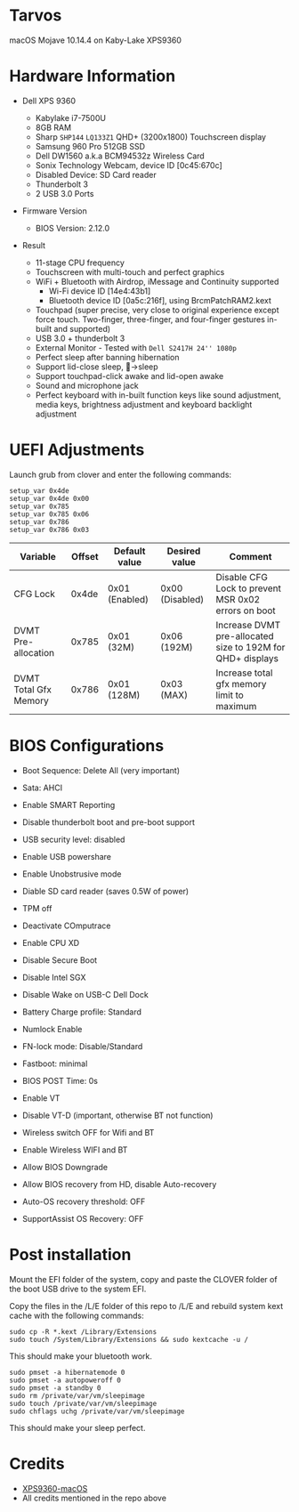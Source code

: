 # Tarvos
macOS Mojave 10.14.4 on Kaby-Lake XPS9360

# Hardware Information
- Dell XPS 9360
    - Kabylake i7-7500U
    - 8GB RAM
    - Sharp `SHP144` `LQ133Z1` QHD+ (3200x1800) Touchscreen display
    - Samsung 960 Pro 512GB SSD
    - Dell DW1560 a.k.a BCM94532z Wireless Card
    - Sonix Technology Webcam, device ID [0c45:670c]
    - Disabled Device: SD Card reader
    - Thunderbolt 3
    - 2 USB 3.0 Ports

- Firmware Version
    - BIOS Version: 2.12.0

- Result
    - 11-stage CPU frequency
    - Touchscreen with multi-touch and perfect graphics
    - WiFi + Bluetooth with Airdrop, iMessage and Continuity supported
        - Wi-Fi device ID [14e4:43b1]
        - Bluetooth device ID [0a5c:216f], using BrcmPatchRAM2.kext
    - Touchpad (super precise, very close to original experience except force touch. Two-finger, three-finger, and four-finger gestures in-built and supported)
    - USB 3.0 + thunderbolt 3
    - External Monitor - Tested with `Dell S2417H 24'' 1080p`
    - Perfect sleep after banning hibernation
    - Support lid-close sleep, ->sleep
    - Support touchpad-click awake and lid-open awake
    - Sound and microphone jack
    - Perfect keyboard with in-built function keys like sound adjustment, media keys, brightness adjustment and keyboard backlight adjustment

# UEFI Adjustments

Launch grub from clover and enter the following commands:

```
setup_var 0x4de
setup_var 0x4de 0x00
setup_var 0x785
setup_var 0x785 0x06
setup_var 0x786
setup_var 0x786 0x03
```


| Variable              | Offset | Default value  | Desired value   | Comment                                                    |
|-----------------------|--------|----------------|-----------------|------------------------------------------------------------|
| CFG Lock              | 0x4de  | 0x01 (Enabled) | 0x00 (Disabled) | Disable CFG Lock to prevent MSR 0x02 errors on boot        |
| DVMT Pre-allocation   | 0x785  | 0x01 (32M)     | 0x06 (192M)     | Increase DVMT pre-allocated size to 192M for QHD+ displays |
| DVMT Total Gfx Memory | 0x786  | 0x01 (128M)    | 0x03 (MAX)      | Increase total gfx memory limit to maximum                 |

# BIOS Configurations
- Boot Sequence: Delete All (very important)
- Sata: AHCI
- Enable SMART Reporting
- Disable thunderbolt boot and pre-boot support
- USB security level: disabled
- Enable USB powershare
- Enable Unobstrusive mode
- Diable SD card reader (saves 0.5W of power)
- TPM off
- Deactivate COmputrace
- Enable CPU XD
- Disable Secure Boot
- Disable Intel SGX

- Disable Wake on USB-C Dell Dock
- Battery Charge profile: Standard
- Numlock Enable
- FN-lock mode: Disable/Standard
- Fastboot: minimal
- BIOS POST Time: 0s
- Enable VT
- Disable VT-D (important, otherwise BT not function)
- Wireless switch OFF for Wifi and BT
- Enable Wireless WIFI and BT
- Allow BIOS Downgrade
- Allow BIOS recovery from HD, disable Auto-recovery
- Auto-OS recovery threshold: OFF
- SupportAssist OS Recovery: OFF

# Post installation
Mount the EFI folder of the system, copy and paste the CLOVER folder of the boot USB drive to the system EFI.

Copy the files in the /L/E folder of this repo to /L/E and rebuild system kext cache with the following commands:

```
sudo cp -R *.kext /Library/Extensions
sudo touch /System/Library/Extensions && sudo kextcache -u /
```

This should make your bluetooth work.

```
sudo pmset -a hibernatemode 0
sudo pmset -a autopoweroff 0
sudo pmset -a standby 0
sudo rm /private/var/vm/sleepimage
sudo touch /private/var/vm/sleepimage
sudo chflags uchg /private/var/vm/sleepimage 
```

This should make your sleep perfect.

# Credits
- [XPS9360-macOS](https://github.com/the-darkvoid/XPS9360-macOS)
- All credits mentioned in the repo above